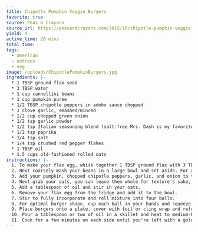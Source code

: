 ```yaml
---
title: Chipotle Pumpkin Veggie Burgers
favorite: true
source: Peas & Crayons
source_url: https://peasandcrayons.com/2015/10/chipotle-pumpkin-veggie-burgers.html
yield: 4
active_time: 20 mins
total_time:
tags:
  - american
  - entrees
  - veg
image: /uploads/ChipotlePumpkinBurgers.jpg
ingredients: |-
  * 1 TBSP ground flax seed 
  * 3 TBSP water 
  * 1 cup cannellini beans 
  * 1 cup pumpkin puree 
  * 1/2 TBSP chipotle peppers in adobo sauce chopped 
  * 1 clove garlic, smashed/minced 
  * 1/2 cup chopped green onion 
  * 1/2 tsp garlic powder 
  * 1/2 tsp Italian seasoning blend (salt-free Mrs. Dash is my favorite) 
  * 1/2 tsp paprika 
  * 1/4 tsp salt 
  * 1/4 tsp crushed red pepper flakes 
  * 1 TBSP oil 
  * 1.5 cups old-fashioned rolled oats
instructions: |-
  1. To make your flax egg, whisk together 1 TBSP ground flax with 3 TBSP water and pop it in the fridge to set. 
  2. Next coarsely mash your beans in a large bowl and set aside. For added texture, you can leave some of the beans in tact.
  3. Add your pumpkin, chopped chipotle peppers, garlic, and onion to the beans and season with your Italian seasoning blend, salt, garlic powder, paprika and red pepper flakes, then stir to coat. 
  4. Next grab your oats, you can leave them whole for texture's sake, chop them, or pulse them in a blender/processor. I usually go with the latter when photographing my burgers since they make a prettier patty - but all three options are delicious so go with whichever method you prefer! 
  5. Add a tablespoon of oil and stir in your oats. 
  6. Remove your flax egg from the fridge and add it to the bowl. 
  7. Stir to fully incorporate and roll mixture into four balls. 
  8. For optimal burger shape, cup each ball in your hands and squeeze tightly, rotating as you gently, but firmly, press it into a disc.
  9. Place burgers onto a plate, cover with foil or cling wrap and refrigerate as you prep your buns (or lettuce wraps!) and toppings. This will give them a little while to set. You can even leave them overnight and cook them up the following day. I often make one after 15-30 minutes of chill time and cook up the rest the following day. 
  10. Pour a tablespoon or two of oil in a skillet and heat to medium-high, so the burgers sizzle when you add them to the pan! 
  11. Cook for a few minutes on each side until you're left with a golden crust. and a warm center. Repeat for each burger, or cook two at once if you have a big enough pan! I'd skip crowding all four together just because they're a pain to flip when all up in eachother's business. A tip for perfectly shaped veggie burgers? While sizzling away in the skillet, I use my spatula to gently nudge the sides of each patty and help form the sides into a perfect disc. Works like a charm! 
---
```

